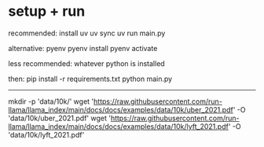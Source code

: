 # setup + run
recommended: install uv
uv sync
uv run main.py

alternative: pyenv
pyenv install
pyenv activate

less recommended: whatever python is installed

then:
pip install -r requirements.txt
python main.py

---

mkdir -p 'data/10k/'
wget 'https://raw.githubusercontent.com/run-llama/llama_index/main/docs/docs/examples/data/10k/uber_2021.pdf' -O 'data/10k/uber_2021.pdf'
wget 'https://raw.githubusercontent.com/run-llama/llama_index/main/docs/docs/examples/data/10k/lyft_2021.pdf' -O 'data/10k/lyft_2021.pdf'
